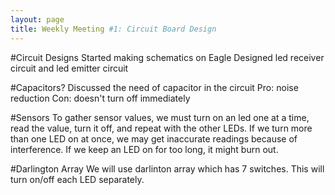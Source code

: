 ```yaml
---
layout: page
title: Weekly Meeting #1: Circuit Board Design
---
```


#Circuit Designs
Started making schematics on Eagle
Designed led receiver circuit and led emitter circuit

#Capacitors?
Discussed the need of capacitor in the circuit
Pro: noise reduction 
Con: doesn't turn off immediately

#Sensors
To gather sensor values, we must turn on an led one at a time, read the value, turn it off, and repeat with the other LEDs. If we turn more than one LED on at once, we may get inaccurate readings because of interference. If we keep an LED on for too long, it might burn out. 

#Darlington Array
We will use darlinton array which has 7 switches. This will turn on/off each LED separately.